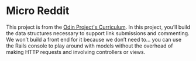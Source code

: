# Micro Reddit
This project is from the [Odin Project's Curriculum](https://www.theodinproject.com/courses/ruby-on-rails/lessons/building-with-active-record-ruby-on-rails). In this project, you’ll build the data structures necessary to support link submissions and commenting. We won’t build a front end for it because we don’t need to… you can use the Rails console to play around with models without the overhead of making HTTP requests and involving controllers or views.
